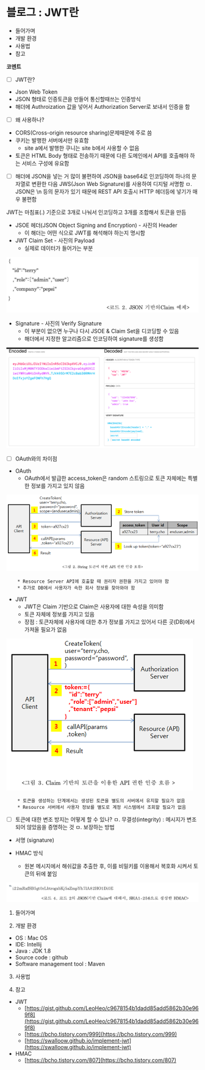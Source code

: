 # 블로그 : JWT란
* 들어가며
* 개발 환경
* 사용법
* 참고

**코멘트**
- [ ] JWT란?
* Json Web Token
* JSON 형태로 인증토큰을 만들어 통신할때쓰는 인증방식
* 해더에 Authroization 값을 넣어서 Authorization Server로 보내서 인증을 함

- [ ] 왜 사용하나?
* CORS(Cross-origin resource sharing)문제때문에 주로 씀
* 쿠키는 발행한 서버에서만 유효함
	* site a에서 발행한 쿠니는 site b에서 사용할 수 없음
* 토큰은 HTML Body 형태로 전송하기 때문에 다른 도메인에서 API를 호출해야 하는 서비스 구성에 유요함

- [ ] 해더에 JSON을 넣는 거 많이 불편하여 JSON을 base64로 인코딩하여 하나의 문자열로 변환한 다음 JWS(Json Web Signature)를 사용하여 디지털 서명함
ㅁ. JSON은 \n 등의 문자가 있기 때문에 REST API 호출시 HTTP 헤더등에 넣기가 매우 불편함

JWT는 마침표(.) 기준으로 3개로 나눠서 인코딩하고 3개를 조합해서 토큰을 만듬
* JSOE 헤더(JSON Object Signing and Encryption) - 사진의 Header
	* 이 해더는 어떤 식으로 JWT를 해석해야 하는지 명시함
* JWT Claim Set - 사진의 Payload
	* 실제로 데이터가 들어가는 부분

![](%EB%B8%94%EB%A1%9C%EA%B7%B8%20%20JWT%EB%9E%80/image_3.png)

* Signature - 사진의 Verify Signature
	* 이 부분이 없으면 누구나 다시 JSOE & Claim Set을 디코딩할 수 있음
	* 해더에서 지정한 알고리즘으로 인코딩하여 signature를 생성함

![](%EB%B8%94%EB%A1%9C%EA%B7%B8%20%20JWT%EB%9E%80/image_1.png)

- [ ] OAuth와의 차이점
* OAuth
	* OAuth에서 발급한 access_token은 random 스트링으로 토큰 자체에는 특별한 정보를 가지고 있지 않음

![](%EB%B8%94%EB%A1%9C%EA%B7%B8%20%20JWT%EB%9E%80/image_2.png)

		* Resource Server API에 호출할 때 권리자 권한을 가지고 있어야 함
		* 추가로 DB에서 사용자가 속한 회사 정보를 찾아와야 함
* JWT
	* JWT은 Claim 기반으로 Claim은 사용자에 대한 속성을 의미함
	* 토큰 자체에 정보를 가지고 있음
	* 장점 : 토큰자체에 사용자에 대한 추가 정보를 가지고 있어서 다른 곳(DB)에서 가져올 필요가 없음

![](%EB%B8%94%EB%A1%9C%EA%B7%B8%20%20JWT%EB%9E%80/image_4.png)

		* 토큰을 생성하는 단계에서는 생성된 토큰을 별도의 서버에서 유지할 필요가 없음
		* Resource 서버에서 사용자 정보를 별도로 계정 시스템에서 조회할 필요가 없음

- [ ] 토큰에 대한 변조 방지는 어떻게 할 수 있나?
ㅁ. 무결성(integrity) : 메시지가 변조되어 않았음을 증명하는 것
ㅁ. 보장하는 방법
* 서명 (signature)

* HMAC 방식
	* 원본 메시지에서 해쉬값을 추출한 후, 이를 비밀키를 이용해서 복호화 시켜서 토큰의 뒤에 붙임

![](%EB%B8%94%EB%A1%9C%EA%B7%B8%20%20JWT%EB%9E%80/image_5.png)

1. 들어가며

2. 개발 환경

* OS : Mac OS
* IDE: Intellij
* Java : JDK 1.8
* Source code : github
* Software management tool : Maven

3. 사용법

4. 참고

* JWT
	* [https://gist.github.com/LeoHeo/c9678154b1dadd85add5862b30e969f8](https://gist.github.com/LeoHeo/c9678154b1dadd85add5862b30e969f8)
	* [https://bcho.tistory.com/999](https://bcho.tistory.com/999)
	* [https://swalloow.github.io/implement-jwt](https://swalloow.github.io/implement-jwt)
* HMAC
	* [https://bcho.tistory.com/807](https://bcho.tistory.com/807)